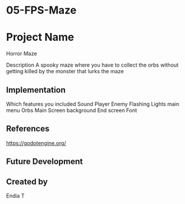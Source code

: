 # 05-FPS-Maze
# Project Name
Horror Maze

Description
A spooky maze where you have to collect the orbs without getting killed by the monster that lurks the maze
## Implementation
Which features you included
Sound
Player
Enemy
Flashing Lights
main menu
Orbs
Main Screen background
End screen 
Font

## References
https://godotengine.org/
## Future Development

## Created by
Endia T
